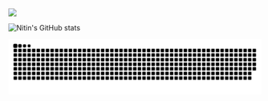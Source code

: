 <img align="center" src="https://github-readme-stats.vercel.app/api/top-langs/?username=nkthehustler&theme=midnight-purple&layout=compact&bg_color=0D1117&hide_border=true" />

![Nitin's GitHub stats](https://github-readme-stats.vercel.app/api?username=nkthehustler&show_icons=true&theme=midnight-purple)

![nkthehustler's snake gif](https://github.com/nkthehustler/nkthehustler/blob/output/github-contribution-grid-snake.svg)
